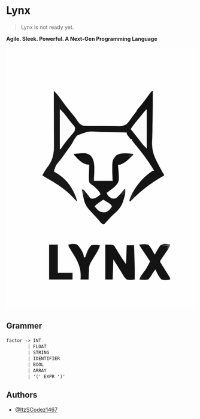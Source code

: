 
# Lynx

> Lynx is not ready yet.

**Agile. Sleek. Powerful. A Next-Gen Programming Language**

![Logo](assets/logo.svg)

## Grammer

```
factor -> INT
        | FLOAT
        | STRING
        | IDENTIFIER
        | BOOL
        | ARRAY
        | '(' EXPR ')'
```

## Authors

- [@ItzSCodez1467](https://www.github.com/ItzSCodez1467)
